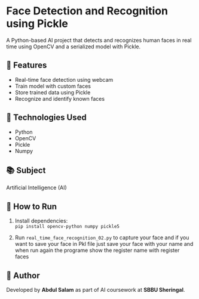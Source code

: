 # Face Detection and Recognition using Pickle

A Python-based AI project that detects and recognizes human faces in real time using OpenCV and a serialized model with Pickle.

## 🎯 Features
- Real-time face detection using webcam
- Train model with custom faces
- Store trained data using Pickle
- Recognize and identify known faces

## 🧰 Technologies Used
- Python
- OpenCV
- Pickle
- Numpy

## 📚 Subject
Artificial Intelligence (AI)

## 🚀 How to Run
1. Install dependencies:  
   `pip install opencv-python numpy pickle5`   

2. Run `real_time_face_recognition_02.py` to capture your face and if you want to save your face in Pkl file just save your face with your name and when run again the programe show the register name with register faces

## 👤 Author
Developed by **Abdul Salam** as part of AI coursework at **SBBU Sheringal**.
